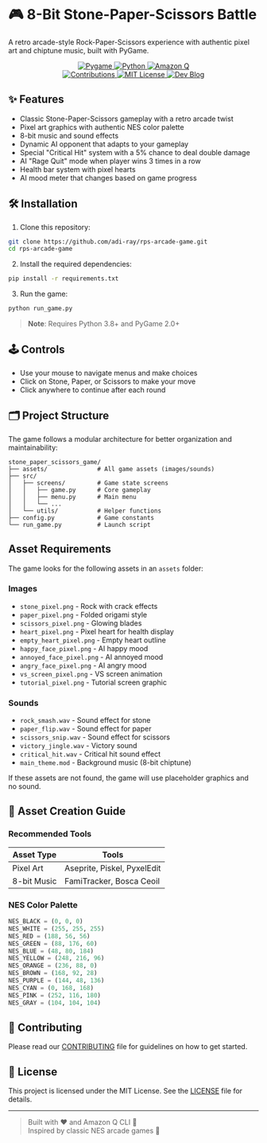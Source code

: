 # 🎮 8-Bit Stone-Paper-Scissors Battle

A retro arcade-style Rock-Paper-Scissors experience with authentic pixel art and chiptune music, built with PyGame.

<div align="center">
  <!-- Tech Stack -->
  <a href="https://pygame.org">
    <img src="https://custom-icon-badges.demolab.com/badge/Powered_By-Pygame_2.5+-ff6600?logo=pygame&style=for-the-badge&logoColor=white" alt="Pygame">
  </a>
  <a href="https://www.python.org/downloads/">
    <img src="https://custom-icon-badges.demolab.com/badge/Python-3.8%2B-3776ab?logo=python&style=for-the-badge" alt="Python">
  </a>
  <a href="https://aws.amazon.com/q/">
    <img src="https://custom-icon-badges.demolab.com/badge/Assisted_By-Amazon_Q-FF9900?logo=amazonaws&style=for-the-badge" alt="Amazon Q">
  </a>
</div>

<div align="center">
  <!-- Community -->
  <a href="CONTRIBUTING.md">
    <img src="https://custom-icon-badges.demolab.com/badge/Contributions-Welcome-2ecc71?logo=git-pull-request&style=for-the-badge" alt="Contributions">
  </a>
  <a href="https://github.com/adi-ray/rps-arcade-game/blob/main/LICENSE">
    <img src="https://custom-icon-badges.demolab.com/badge/License-MIT-3498db?logo=law&style=for-the-badge" alt="MIT License">
  </a>
  <a href="https://dev.to/adiray">
    <img src="https://custom-icon-badges.demolab.com/badge/Dev_Blog-Post-0A0A0A?logo=dev.to&style=for-the-badge" alt="Dev Blog">
  </a>
</div>

## ✨ Features

- Classic Stone-Paper-Scissors gameplay with a retro arcade twist
- Pixel art graphics with authentic NES color palette
- 8-bit music and sound effects
- Dynamic AI opponent that adapts to your gameplay
- Special "Critical Hit" system with a 5% chance to deal double damage
- AI "Rage Quit" mode when player wins 3 times in a row
- Health bar system with pixel hearts
- AI mood meter that changes based on game progress

## 🛠️ Installation

1. Clone this repository:

```bash
git clone https://github.com/adi-ray/rps-arcade-game.git
cd rps-arcade-game
```

2. Install the required dependencies:

```bash
pip install -r requirements.txt
```

3. Run the game:

```bash
python run_game.py
```

> **Note**: Requires Python 3.8+ and PyGame 2.0+

## 🕹️ Controls

- Use your mouse to navigate menus and make choices
- Click on Stone, Paper, or Scissors to make your move
- Click anywhere to continue after each round

## 🗂️ Project Structure

The game follows a modular architecture for better organization and maintainability:

```plaintext
stone_paper_scissors_game/
├── assets/              # All game assets (images/sounds)
├── src/
│   ├── screens/         # Game state screens
│   │   ├── game.py      # Core gameplay
│   │   ├── menu.py      # Main menu
│   │   └── ...
│   └── utils/           # Helper functions
├── config.py            # Game constants
└── run_game.py          # Launch script
```

## Asset Requirements

The game looks for the following assets in an `assets` folder:

### Images

- `stone_pixel.png` - Rock with crack effects
- `paper_pixel.png` - Folded origami style
- `scissors_pixel.png` - Glowing blades
- `heart_pixel.png` - Pixel heart for health display
- `empty_heart_pixel.png` - Empty heart outline
- `happy_face_pixel.png` - AI happy mood
- `annoyed_face_pixel.png` - AI annoyed mood
- `angry_face_pixel.png` - AI angry mood
- `vs_screen_pixel.png` - VS screen animation
- `tutorial_pixel.png` - Tutorial screen graphic

### Sounds

- `rock_smash.wav` - Sound effect for stone
- `paper_flip.wav` - Sound effect for paper
- `scissors_snip.wav` - Sound effect for scissors
- `victory_jingle.wav` - Victory sound
- `critical_hit.wav` - Critical hit sound effect
- `main_theme.mod` - Background music (8-bit chiptune)

If these assets are not found, the game will use placeholder graphics and no sound.

## 🎨 Asset Creation Guide

### Recommended Tools

| Asset Type  | Tools                       |
| ----------- | --------------------------- |
| Pixel Art   | Aseprite, Piskel, PyxelEdit |
| 8-bit Music | FamiTracker, Bosca Ceoil    |

### NES Color Palette

```python
NES_BLACK = (0, 0, 0)
NES_WHITE = (255, 255, 255)
NES_RED = (188, 56, 56)
NES_GREEN = (88, 176, 60)
NES_BLUE = (48, 80, 184)
NES_YELLOW = (248, 216, 96)
NES_ORANGE = (236, 88, 0)
NES_BROWN = (168, 92, 28)
NES_PURPLE = (144, 48, 136)
NES_CYAN = (0, 168, 168)
NES_PINK = (252, 116, 180)
NES_GRAY = (104, 104, 104)
```

## 🤝 Contributing

Please read our [CONTRIBUTING](CONTRIBUTING.md) file for guidelines on how to get started.

## 📜 License

This project is licensed under the MIT License. See the [LICENSE](LICENSE) file for details.

---

> Built with ❤️ and Amazon Q CLI 🤖  
> Inspired by classic NES arcade games 👾
